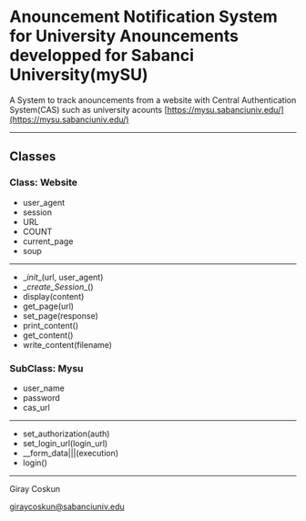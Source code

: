 # Anouncement Notification System for University Anouncements developped for Sabanci University(mySU)

A System to track anouncements from a website with Central Authentication System(CAS) such as university acounts
[https://mysu.sabanciuniv.edu/](https://mysu.sabanciuniv.edu/)

---


## Classes

### Class: Website

* user_agent
* session
* URL
* COUNT
* current_page
* soup
---
* \__init__(url, user_agent)
* \__create_Session__()
* display(content)
* get_page(url)
* set_page(response)
* print_content()
* get_content()
* write_content(filename)

### SubClass: Mysu

* user_name
* password
* cas_url
---
* set_authorization(auth)
* set_login_url(login_url)
* \__form_data|||(execution)
* login()

---

Giray Coskun

<giraycoskun@sabanciuniv.edu>
